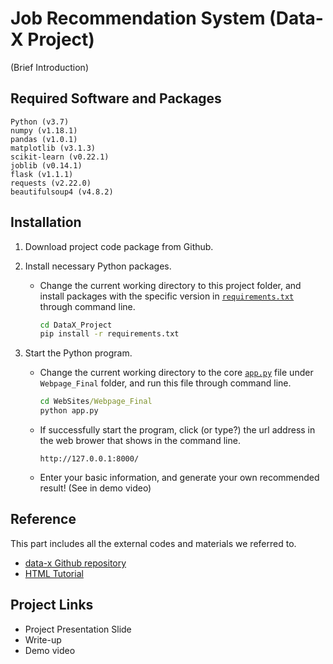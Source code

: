 # Job Recommendation System (Data-X Project)

(Brief Introduction)

## Required Software and Packages

```
Python (v3.7)
numpy (v1.18.1)
pandas (v1.0.1)
matplotlib (v3.1.3)
scikit-learn (v0.22.1)
joblib (v0.14.1)
flask (v1.1.1)
requests (v2.22.0)
beautifulsoup4 (v4.8.2)
```

## Installation

1. Download project code package from Github.

2. Install necessary Python packages.

    - Change the current working directory to this project folder, and install packages with the specific version in [`requirements.txt`](requirements.txt) through command line.

        ```bat
        cd DataX_Project
        pip install -r requirements.txt
        ```

3. Start the Python program. 
   - Change the current working directory to the core [`app.py`](WebSites/Webpage_Final/app.py) file under `Webpage_Final` folder, and run this file through command line.

        ```bat
        cd WebSites/Webpage_Final
        python app.py
        ```

   - If successfully start the program, click (or type?) the url address in the web brower that shows in the command line.

        ```
        http://127.0.0.1:8000/
        ```

   - Enter your basic information, and generate your own recommended result! (See in demo video)

## Reference

This part includes all the external codes and materials we referred to.

- [data-x Github repository](https://github.com/ikhlaqsidhu/data-x)
- [HTML Tutorial](https://www.w3schools.com/html/)

## Project Links

- Project Presentation Slide
- Write-up
- Demo video
